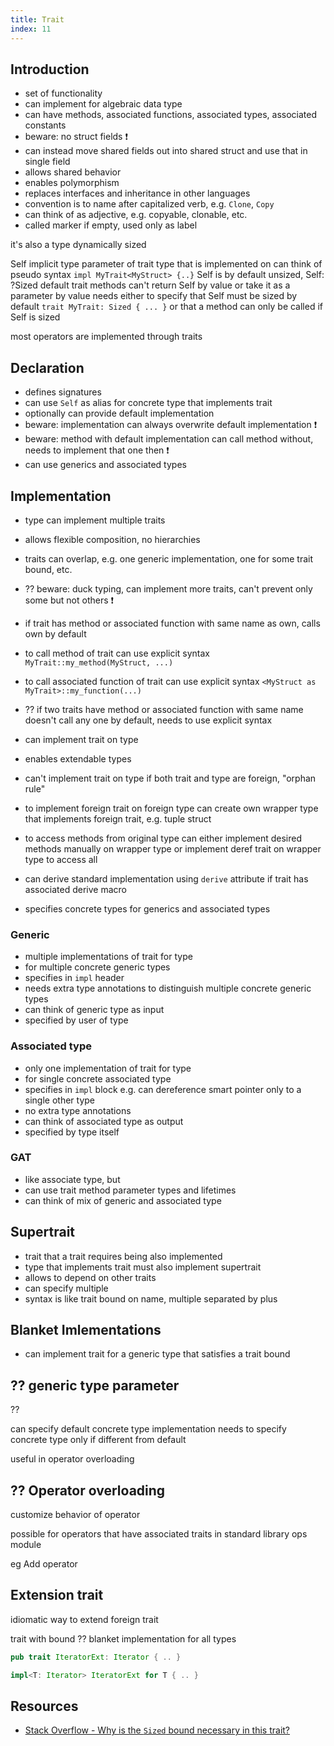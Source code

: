 ```yaml
---
title: Trait
index: 11
---
```


## Introduction

- set of functionality
- can implement for algebraic data type
- can have methods, associated functions, associated types, associated constants
- beware: no struct fields ❗️
- can instead move shared fields out into shared struct and use that in single field
- allows shared behavior
- enables polymorphism
- replaces interfaces and inheritance in other languages
- convention is to name after capitalized verb, e.g. `Clone`, `Copy`
- can think of as adjective, e.g. copyable, clonable, etc.
- called marker if empty, used only as label

it's also a type
dynamically sized

Self
implicit type parameter of trait
type that is implemented on
can think of pseudo syntax `impl MyTrait<MyStruct> {..}`
Self is by default unsized, Self: ?Sized
default trait methods can't return Self by value or take it as a parameter by value
needs either to specify that Self must be sized by default `trait MyTrait: Sized { ... }`
or that a method can only be called if Self is sized

most operators are implemented through traits



## Declaration

- defines signatures
- can use `Self` as alias for concrete type that implements trait
- optionally can provide default implementation
- beware: implementation can always overwrite default implementation ❗️
- beware: method with default implementation can call method without, needs to implement that one then ❗️
- can use generics and associated types



## Implementation

- type can implement multiple traits
- allows flexible composition, no hierarchies
- traits can overlap, e.g. one generic implementation, one for some trait bound, etc.
- ?? beware: duck typing, can implement more traits, can't prevent only some but not others ❗️

- if trait has method or associated function with same name as own, calls own by default
- to call method of trait can use explicit syntax `MyTrait::my_method(MyStruct, ...)`
- to call associated function of trait can use explicit syntax `<MyStruct as MyTrait>::my_function(...)`
- ?? if two traits have method or associated function with same name doesn't call any one by default, needs to use explicit syntax

- can implement trait on type
- enables extendable types
- can't implement trait on type if both trait and type are foreign, "orphan rule"
- to implement foreign trait on foreign type can create own wrapper type that implements foreign trait, e.g. tuple struct
- to access methods from original type can either implement desired methods manually on wrapper type or implement deref trait on wrapper type to access all
- can derive standard implementation using `derive` attribute if trait has associated derive macro
- specifies concrete types for generics and associated types

### Generic

- multiple implementations of trait for type
- for multiple concrete generic types
- specifies in `impl` header
- needs extra type annotations to distinguish multiple concrete generic types
- can think of generic type as input
- specified by user of type

### Associated type

- only one implementation of trait for type
- for single concrete associated type
- specifies in `impl` block
e.g. can dereference smart pointer only to a single other type
- no extra type annotations
- can think of associated type as output
- specified by type itself

### GAT

- like associate type, but
- can use trait method parameter types and lifetimes
- can think of mix of generic and associated type



## Supertrait

- trait that a trait requires being also implemented
- type that implements trait must also implement supertrait
- allows to depend on other traits
- can specify multiple
- syntax is like trait bound on name, multiple separated by plus



## Blanket Imlementations

- can implement trait for a generic type that satisfies a trait bound



## ?? generic type parameter

??
 
can specify default concrete type
implementation needs to specify concrete type only if different from default

useful in operator overloading



## ?? Operator overloading

customize behavior of operator

possible for operators that have associated traits in standard library ops module

eg Add operator



## Extension trait

idiomatic way to extend foreign trait

trait with bound ??
blanket implementation for all types

```rs
pub trait IteratorExt: Iterator { .. }

impl<T: Iterator> IteratorExt for T { .. }
```



## Resources

- [Stack Overflow - Why is the `Sized` bound necessary in this trait?](https://stackoverflow.com/a/30941589/2607891)
